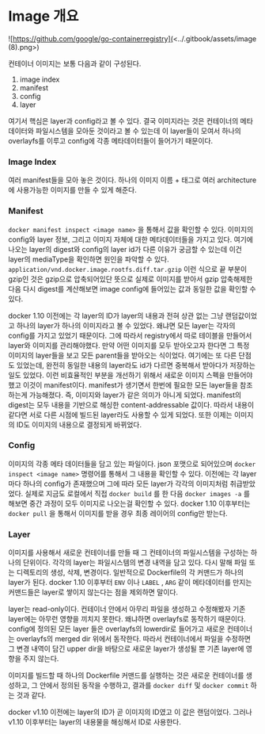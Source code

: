 # Image 개요

![https://github.com/google/go-containerregistry](<../.gitbook/assets/image (8).png>)



컨테이너 이미지는 보통 다음과 같이 구성된다.

1. image index
2. manifest
3. config
4. layer

여기서 핵심은 layer과 config라고 볼 수 있다. 결국 이미지라는 것은 컨테이너의 메타데이터와 파일시스템을 모아둔 것이라고 볼 수 있는데 이 layer들이 모여서 하나의 overlayfs를 이루고 config에 각종 메타데이터들이 들어가기 때문이다.

### Image Index

여러 manifest들을 모아 놓은 것이다. 하나의 이미지 이름 + 태그로 여러 architecture에 사용가능한 이미지를 만들 수 있게 해준다.

### Manifest

`docker manifest inspect <image name>` 을 통해서 값을 확인할 수 있다. 이미지의 config와 layer 정보, 그리고 이미지 자체에 대한 메타데이터들을 가지고 있다. 여기에 나오는 layer의 digest와 config의 layer id가 다른 이유가 궁금할 수 있는데 이건 layer의 mediaType을 확인하면 원인을 파악할 수 있다. `application/vnd.docker.image.rootfs.diff.tar.gzip` 이런 식으로 끝 부분이 gzip인 것은 gzip으로 압축되어있단 뜻으로 실제로 이미지를 받아서 gzip 압축해제한 다음 다시 digest를 계산해보면 image config에 들어있는 값과 동일한 값을 확인할 수 있다.

docker 1.10 이전에는 각 layer의 ID가 layer의 내용과 전혀 상관 없는 그냥 랜덤값이었고 하나의 layer가 하나의 이미지라고 볼 수 있었다. 왜냐면 모든 layer는 각자의 config를 가지고 있었기 때문이다. 그에 따라서 registry에서 따로 테이블을 만들어서 layer와 이미지를 관리해야했다. 만약 어떤 이미지를 모두 받아오고자 한다면 그 특정 이미지의 layer들을 보고 모든 parent들을 받아오는 식이었다. 여기에는 또 다른 단점도 있었는데, 완전히 동일한 내용의 layer라도 id가 다르면 중복해서 받아다가 저장하는 일도 있었다. 이런 비효율적인 부분을 개선하기 위해서 새로운 이미지 스펙을 만들어야했고 이것이 manifest이다.  manifest가 생기면서 한번에 필요한 모든 layer들을 참조하는게 가능해졌다. 즉, 이미지와 layer가 같은 의미가 아니게 되었다. manifest의 digest는 모두 내용을 기반으로 해싱한 content-addressable 값이다. 따라서 내용이 같다면 서로 다른 시점에 빌드된 layer라도 사용할 수 있게 되었다. 또한 이제는 이미지의 ID도 이미지의 내용으로 결정되게 바뀌었다.

### Config

이미지의 각종 메타 데이터들을 담고 있는 파일이다. json 포맷으로 되어있으며 `docker inspect <image name>` 명령어를 통해서 그 내용을 확인할 수 있다. 이전에는 각 layer마다 하나의 config가 존재했으며 그에 따라 모든 layer가 각각의 이미지처럼 취급받았었다. 실제로 지금도 로컬에서 직접 `docker build` 를 한 다음 `docker images -a` 를 해보면 중간 과정이 모두 이미지로 나오는걸 확인할 수 있다.  docker 1.10 이후부터는 `docker pull` 을 통해서 이미지를 받을 경우 최종 레이어의 config만 받는다.

### Layer

이미지를 사용해서 새로운 컨테이너를 만들 때 그 컨테이너의 파일시스템을 구성하는 하나의 단위이다. 각각의 layer는 파일시스템의 변경 내역을 담고 있다. 다시 말해 파일 또는 디렉토리의 생성, 삭제, 변경이다. 일반적으로 Dockerfile의 각 커맨드가 하나의 layer가 된다. docker 1.10 이후부터 `ENV` 이나 `LABEL` , `ARG` 같이 메타데이터를 만지는 커맨드들은 layer로 쌓이지 않는다는 점을 제외하면 말이다.

layer는 read-only이다. 컨테이너 안에서 아무리 파일을 생성하고 수정해봤자 기존 layer에는 아무런 영향을 끼치지 못한다. 왜냐하면 overlayfs로 동작하기 때문이다. config에 정의된 모든 layer 들은 overlayfs의 lowerdir로 들어가고 새로운 컨테이너는 overlayfs의 merged dir 위에서 동작한다. 따라서 컨테이너에서 파일을 수정하면 그 변경 내역이 담긴 upper dir을 바탕으로 새로운 layer가 생성될 뿐 기존 layer에 영향을 주지 않는다.

이미지를 빌드할 때 하나의 Dockerfile 커맨드를 실행하는 것은 새로운 컨테이너를 생성하고, 그 안에서 정의된 동작을 수행하고, 결과를 `docker diff` 및 `docker commit` 하는 것과 같다.

docker v1.10 이전에는 layer의 ID가 곧 이미지의 ID였고 이 값은 랜덤이었다. 그러나 v1.10 이후부터는 layer의 내용물을 해싱해서 ID로 사용한다.

